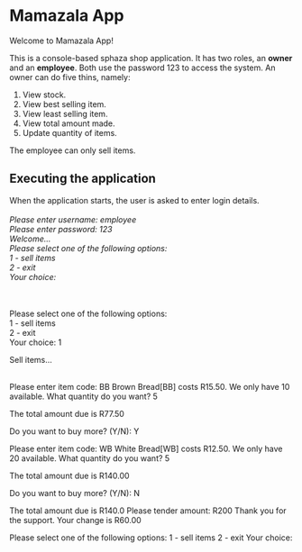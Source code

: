 # Mamazala App

Welcome to Mamazala App!

This is a console-based sphaza shop application. It has two roles, an <b>owner</b> and an <b>employee</b>. Both use the password 123 to access the system. An owner can do five thins, namely:
1. View stock.
2. View best selling item.
3. View least selling item.
4. View total amount made.
5. Update quantity of items.

The employee can only sell items. 

## Executing the application
When the application starts, the user is asked to enter login details.<br>
<br>
<i>
Please enter username: employee
<br>
Please enter password: 123
<br>
Welcome...
<br>
Please select one of the following options:<br>
1 - sell items<br>
2 - exit <br>
Your choice:<br>
</i>

<br><br>
Please select one of the following options:<br>
1 - sell items<br>
2 - exit<br>
Your choice: 1<br>

Sell items...<br><br>

Please enter item code: BB
Brown Bread[BB] costs R15.50. We only have 10 available.
What quantity do you want? 5

The total amount due is R77.50

Do you want to buy more? (Y/N): Y

Please enter item code: WB
White Bread[WB] costs R12.50. We only have 20 available.
What quantity do you want? 5

The total amount due is R140.00

Do you want to buy more? (Y/N): N

The total amount due is R140.0
Please tender amount: R200
Thank you for the support. Your change is R60.00

Please select one of the following options:
1 - sell items
2 - exit
Your choice:
